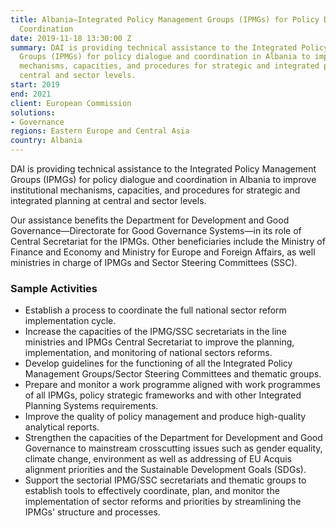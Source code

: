 ```yaml
---
title: Albania—Integrated Policy Management Groups (IPMGs) for Policy Dialogue and
  Coordination
date: 2019-11-18 13:30:00 Z
summary: DAI is providing technical assistance to the Integrated Policy Management
  Groups (IPMGs) for policy dialogue and coordination in Albania to improve institutional
  mechanisms, capacities, and procedures for strategic and integrated planning at
  central and sector levels.
start: 2019
end: 2021
client: European Commission
solutions:
- Governance
regions: Eastern Europe and Central Asia
country: Albania
---
```


DAI is providing technical assistance to the Integrated Policy Management Groups (IPMGs) for policy dialogue and coordination in Albania to improve institutional mechanisms, capacities, and procedures for strategic and integrated planning at central and sector levels.

Our assistance benefits the Department for Development and Good Governance—Directorate for Good Governance Systems—in its role of Central Secretariat for the IPMGs. Other beneficiaries include the Ministry of Finance and Economy and Ministry for Europe and Foreign Affairs, as well ministries in charge of IPMGs and Sector Steering Committees (SSC).  

### Sample Activities

* Establish a process to coordinate the full national sector reform implementation cycle.
* Increase the capacities of the IPMG/SSC secretariats in the line ministries and IPMGs Central Secretariat to improve the planning, implementation, and monitoring of national sectors reforms.
* Develop guidelines for the functioning of all the Integrated Policy Management Groups/Sector Steering Committees and thematic groups.
* Prepare and monitor a work programme aligned with work programmes of all IPMGs, policy strategic frameworks and with other Integrated Planning Systems requirements.
* Improve the quality of policy management and produce high-quality analytical reports.
* Strengthen the capacities of the Department for Development and Good Governance to mainstream crosscutting issues such as gender equality, climate change, environment as well as addressing of EU Acquis alignment priorities and the Sustainable Development Goals (SDGs).
* Support the sectorial IPMG/SSC secretariats and thematic groups to establish tools to effectively coordinate, plan, and monitor the implementation of sector reforms and priorities by streamlining the IPMGs' structure and processes.